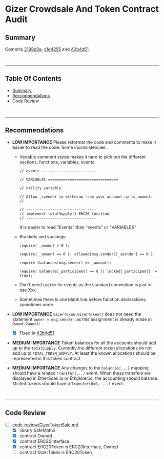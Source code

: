 # Gizer Crowdsale And Token Contract Audit

## Summary

Commits
[3198d0e](https://github.com/GizerInc/crowdsale/commit/3198d0e0c38a9103554e56734c1c9e63f941dc57),
[c1e4255](https://github.com/GizerInc/crowdsale/commit/c1e4255f8de001f5eb271a9f6598bd3f12e57fe6) and
[43b4d51](https://github.com/GizerInc/crowdsale/commit/43b4d51b0ca1268e72b69ad66cc3b6f612e31fdb).

<br />

<hr />

## Table Of Contents

* [Summary](#summary)
* [Recommendations](#recommendations)
* [Code Review](#code-review)

<br />

<hr />

## Recommendations

* **LOW IMPORTANCE** Please reformat the code and comments to make it easier to read the code. Some inconsistencies:

  * Variable comment styles makes it hard to pick out the different sections, functions, variables, events:

        // events -------------------------

        // VARIABLES ================================

        // utility variable

        // Allow _spender to withdraw from your account up to_amount.
        //

        // --------------------------------
        // implement totalSupply() ERC20 function
        // --------------------------------

    It is easier to read "Events" than "events" or "VARIABLES"

  * Brackets and spacings:

        require( _amount > 0 );

        require( _amount == 0 || allowed[msg.sender][_spender] == 0 );

        require (balances[msg.sender] >= _amount);

        require( balances[_participant] == 0 || locked[_participant] != true);

  * Don't need `LogXxx` for events as the standard convention is just to use Xxx
  * Sometimes there is one blank line before function declarations, sometimes none

* **LOW IMPORTANCE** `GizerToken.GizerToken()` does not need the statement `owner = msg.sender;` as this assignment is already
  made in `Owned.Owned()`

  * [x] Fixed in [43b4d51](https://github.com/GizerInc/crowdsale/commit/43b4d51b0ca1268e72b69ad66cc3b6f612e31fdb)

* **MEDIUM IMPORTANCE** Token balances for all the accounts should add up to the `totalSupply`. Currently the different
  token allocations do not add up to `TOTAL_TOKEN_SUPPLY`. At least the known allocations should be represented in this token contract

* **MEDIUM IMPORTANCE** Any changes to the `balances[...]` mapping should have a related `Transfer(...)` event. When these transfers
  are displayed in EtherScan.io or Ethplorer.io, the accounting should balance. Minted tokens should have a `Transfer(0x0, ...)` event

<br />

<hr />

## Code Review

* [ ] [code-review/GizerTokenSale.md](code-review/GizerTokenSale.md)
  * [x] library SafeMath3
  * [x] contract Owned
  * [x] contract ERC20Interface
  * [x] contract ERC20Token is ERC20Interface, Owned
  * [ ] contract GizerToken is ERC20Token
